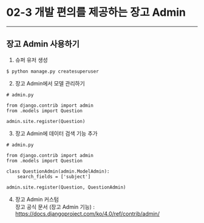 # 02-3 개발 편의를 제공하는 장고 Admin
------------
## 장고 Admin 사용하기
1. 슈퍼 유저 생성
```
$ python manage.py createsuperuser
```
2. 장고 Admin에서 모델 관리하기
```
# admin.py

from django.contrib import admin
from .models import Question

admin.site.register(Question)
```
3. 장고 Admin에 데이터 검색 기능 추가
```
# admin.py

from django.contrib import admin
from .models import Question

class QuestionAdmin(admin.ModelAdmin):
    search_fields = ['subject']

admin.site.register(Question, QuestionAdmin)
```
4. 장고 Admin 커스텀   
장고 공식 문서 (장고 Admin 기능) : https://docs.djangoproject.com/ko/4.0/ref/contrib/admin/